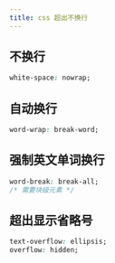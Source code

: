 ```yaml
---
title: css 超出不换行
---
```


## 不换行

```css
white-space: nowrap;
```

## 自动换行

```css
word-wrap: break-word;
```

## 强制英文单词换行

```css
word-break: break-all;
/* 需要块级元素 */
```

## 超出显示省略号

```css
text-overflow: ellipsis;
overflow: hidden;
```
